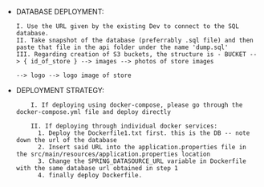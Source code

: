 - DATABASE DEPLOYMENT:

      I. Use the URL given by the existing Dev to connect to the SQL database.
      II. Take snapshot of the database (preferrably .sql file) and then paste that file in the api folder under the name 'dump.sql'
      III. Regarding creation of S3 buckets, the structure is - BUCKET --> { id_of_store } --> images --> photos of store images
                                                                                           --> logo --> logo image of store


- DEPLOYMENT STRATEGY:

          I. If deploying using docker-compose, please go through the docker-compose.yml file and deploy directly

          II. If deploying through individual docker services:
            1. Deploy the Dockerfile1.txt first. this is the DB -- note down the url of the database
            2. Insert said URL into the application.properties file in the src/main/resources/application.properties location
            3. Change the SPRING_DATASOURCE_URL variable in Dockerfile with the same database url obtained in step 1
            4. finally deploy Dockerfile.
